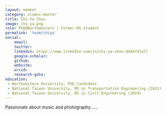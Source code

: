 ```yaml
---
layout: member
category: alumni-master
title: Chi-Ya Chou
image: chi-ya.png
role: PhD@Northwestern | Former MS Student
permalink: 'team/chiya'
social:
    email:
    twitter: 
    linkedin: https://www.linkedin.com/in/chi-ya-chou-4484741a7/
    google-scholar: 
    github: 
    website: 
    orcid: 
    research-gate: 
education:
 - Northwestern University, PhD Candidate
 - National Taiwan University, MS in Transportation Engineering (2021)
 - National Taiwan University, BS in Civil Engineering (2019)
---
```


Passionate about music and photography......

